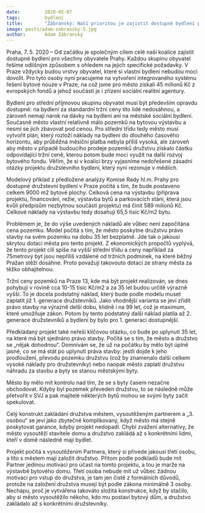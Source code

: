 ```yaml
---
date:         2020-05-07
tags:         bydlení
title:        "Zábranský: Naší prioritou je zajistit dostupné bydlení pro všechny Pražany"
image: posts/adam-zabransky-5.jpg
author:       Adam Zábranský
---
```


Praha, 7. 5. 2020 – Od začátku je společným cílem celé naší koalice zajistit dostupné bydlení pro všechny obyvatele Prahy. Každou skupinu obyvatel řešíme odlišným způsobem s ohledem na jejich specifické požadavky. V Praze vždycky budou vrstvy obyvatel, které si vlastní bydlení nebudou moci dovolit. Pro tyto osoby nyní pracujeme na vytvoření integrovaného systému řešení bytové nouze v Praze, na což jsme pro město získali 45 milionů Kč z evropských fondů a jehož součástí je i zřízení sociální realitní agentury.

Bydlení pro střední příjmovou skupinu obyvatel musí být především opravdu dostupné: na bydlení za standardní tržní ceny tito lidé nedosáhnou, a zároveň nemají nárok na dávky na bydlení ani na městské sociální bydlení. Současně město vlastní relativně málo pozemků na bytovou výstavbu a nesmí se jich zbavovat pod cenou. Pro střední třídu tedy město musí vytvořit plán, který rozloží náklady na bydlení do dlouhého časového horizontu, aby průběžná měsíční platba nebyla příliš vysoká, ale zároveň aby město v případě budoucího prodeje pozemků družstvu získalo částku odpovídající tržní ceně, kterou potom bude moci využít na další rozvoj bytového fondu. Věřím, že si v koalici brzy vyjasníme nedořešené zásadní otázky projektu družstevního bydlení, který nyní rezonuje v médiích.

Modelový příklad z předložené analýzy Komise Rady hl.m. Prahy pro dostupné družstevní bydlení v Praze počítá s tím, že bude postaveno celkem 9000 m2 bytové plochy. Celková cena na výstavbu (příprava projektu, financování, režie, výstavba bytů a parkovacích stání, která jsou kvůli předpisům nezbytnou součástí projektu) má činit 589 milionů Kč. Celkové náklady na výstavbu tedy dosahují 65,5 tisíc Kč/m2 bytu.

Problémem je, že do výše uvedených nákladů ale vůbec není započítána cena pozemku. Model počítá s tím, že město poskytne družstvu právo stavby na svém pozemku na dobu 35 let bezplatně. Jde tak o jakousi skrytou dotaci města pro tento projekt. Z ekonomických propočtů vyplývá, že tento projekt cílí spíše na vyšší střední třídu a ceny například za 75metrový byt jsou nepříliš vzdálené od tržních podmínek, na které běžný Pražan stěží dosáhne. Proto považuji takovouto dotaci ze strany města za těžko obhajitelnou.

Tržní ceny pozemků na Praze 13, kde má být projekt realizován, se dnes pohybují v rovině cca 10-15 tisíc Kč/m2 a za 35 let budou určitě výrazně vyšší. To je docela podstatný náklad, který bude podle modelu muset zaplatit již 1. generace družstevníků. Jako vhodnější varianta se jeví zřídit právo stavby na výrazně delší dobu, klidně i na 99 let, což je maximum, které umožňuje zákon. Potom by tento podstatný další náklad platila až 2. generace družstevníků a bydlení by bylo pro 1. generaci dostupnější.

Předkládaný projekt také neřeší klíčovou otázku, co bude po uplynutí 35 let, na které má být sjednáno právo stavby. Počítá se s tím, že město a družstvo se „nějak dohodnou“. Domnívám se, že už na počátku by mělo být úplně jasné, co se má stát po uplynutí práva stavby: jestli dojde k jeho prodloužení, převodu pozemku družstvu (což by znamenalo další celkem vysoké náklady pro družstevníky) nebo naopak město zaplatí družstvu náhradu za stavbu a byty se stanou městskými byty. 

Město by mělo mít kontrolu nad tím, že se s byty časem nezačne obchodovat. Kdyby byl pozemek převeden družstvu, to se následně může přetvořit v SVJ a pak majitelé některých bytů mohou se svými byty začít spekulovat.

Celý konstrukt zakládání družstva městem, vysoutěženým partnerem a „3. osobou“ se jeví jako zbytečně komplikovaný, když město má stejně poskytovat garance, kdyby projekt nedopadl. Chybí zvážení alternativy, že město vysoutěží stavitele domu a družstvo zakládá až s konkrétními lidmi, kteří v domě následně mají bydlet. 

Projekt počítá s vysoutěžením Partnera, který si přivede jakousi třetí osobu, a tito s městem mají založit družstvo. Přitom podle podkladů bude mít Partner jedinou motivaci pro účast na tomto projektu, a tou je marže na výstavbě bytového domu. Třetí osoba nebude mít už vůbec žádnou motivaci pro vstup do družstva, je tam jen čistě z formálních důvodů, protože na založení družstva musejí být podle zákona minimálně 3 osoby. Nechápu, proč je vytvářena takováto složitá konstrukce, když by stačilo, aby si město vysoutěžilo někoho, kdo mu postaví bytový dům, a družstvo zakládalo až s konkrétními družstevníky.

